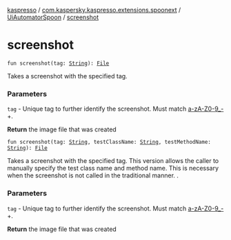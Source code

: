 [kaspresso](../../index.md) / [com.kaspersky.kaspresso.extensions.spoonext](../index.md) / [UiAutomatorSpoon](index.md) / [screenshot](./screenshot.md)

# screenshot

`fun screenshot(tag: `[`String`](https://kotlinlang.org/api/latest/jvm/stdlib/kotlin/-string/index.html)`): `[`File`](https://developer.android.com/reference/java/io/File.html)

Takes a screenshot with the specified tag.

### Parameters

`tag` - Unique tag to further identify the screenshot. Must match [a-zA-Z0-9_-](#)+.

**Return**
the image file that was created

`fun screenshot(tag: `[`String`](https://kotlinlang.org/api/latest/jvm/stdlib/kotlin/-string/index.html)`, testClassName: `[`String`](https://kotlinlang.org/api/latest/jvm/stdlib/kotlin/-string/index.html)`, testMethodName: `[`String`](https://kotlinlang.org/api/latest/jvm/stdlib/kotlin/-string/index.html)`): `[`File`](https://developer.android.com/reference/java/io/File.html)

Takes a screenshot with the specified tag.  This version allows the caller to manually specify
the test class name and method name.  This is necessary when the screenshot is not called in
the traditional manner.
.

### Parameters

`tag` - Unique tag to further identify the screenshot. Must match [a-zA-Z0-9_-](#)+.

**Return**
the image file that was created

